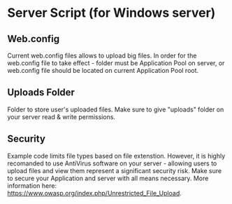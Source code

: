 # Server Script (for Windows server)

## Web.config

Current web.config files allows to upload big files.
In order for the web.config file to take effect - folder must be Application Pool on server, or web.config file should be located on current Application Pool root.

## Uploads Folder

Folder to store user's uploaded files.
Make sure to give "uploads" folder on your server read & write permissions.

## Security

Example code limits file types based on file extenstion.
However, it is highly recomanded to use AntiVirus software on your server - allowing users to upload files and view them represent a significant security risk.
Make sure to secure your Application and server with all means necessary.
More information here: https://www.owasp.org/index.php/Unrestricted_File_Upload.
